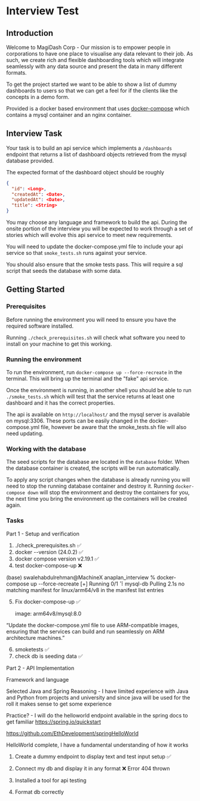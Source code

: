 # Interview Test

## Introduction

Welcome to MagiDash Corp - Our mission is to empower people in corporations to have one place to visualise any data relevant to their job. As such, we create rich and flexible dashboarding tools which will integrate seamlessly with any data source and present the data in many different formats.

To get the project started we want to be able to show a list of dummy dashboards to users so that we can get a feel for if the clients like the concepts in a demo form.

Provided is a docker based environment that uses [docker-compose](https://docs.docker.com/compose/) which contains a mysql container and an nginx container.

## Interview Task

Your task is to build an api service which implements a `/dashboards` endpoint that returns a list of dashboard objects retrieved from the mysql database provided.

The expected format of the dashboard object should be roughly

```json
{
  "id": <Long>,
  "createdAt": <Date>,
  "updatedAt": <Date>,
  "title": <String>
}
```

You may choose any language and framework to build the api. During the onsite portion of the interview you will be expected to work through a set of stories which will evolve this api service to meet new requirements.

You will need to update the docker-compose.yml file to include your api service so that `smoke_tests.sh` runs against your service.

You should also ensure that the smoke tests pass. This will require a sql script that seeds the database with some data.

## Getting Started

### Prerequisites

Before running the environment you will need to ensure you have the required software installed.

Running `./check_prerequisites.sh` will check what software you need to install on your machine to get this working.

### Running the environment

To run the environment, run `docker-compose up --force-recreate` in the terminal. This will bring up the terminal and the "fake" api service.

Once the environment is running, in another shell you should be able to run `./smoke_tests.sh` which will test that the service returns at least one dashboard and it has the correct properties.

The api is available on `http://localhost/` and the mysql server is available on mysql:3306. These ports can be easily changed in the docker-compose.yml file, however be aware that the smoke_tests.sh file will also need updating.

### Working with the database

The seed scripts for the database are located in the `database` folder. When the database container is created, the
scripts will be run automatically.

To apply any script changes when the database is already running you will need to stop the running database container
and destroy it. Running `docker-compose down` will stop the environment and destroy the containers for you, the next
time you bring the environment up the containers will be created again.

### Tasks

Part 1 - Setup and verification

1. ./check_prerequisites.sh ✅
2. docker --version (24.0.2) ✅
3. docker compose version v2.19.1 ✅
4. test docker-compose-up ❌

(base) swalehabdulrehman@MachineX anaplan_interview % docker-compose up --force-recreate
[+] Running 0/1
⠹ mysql-db Pulling 2.1s
no matching manifest for linux/arm64/v8 in the manifest list entries

5. Fix docker-compose-up ✅

   image: arm64v8/mysql:8.0

“Update the docker-compose.yml file to use ARM-compatible images, ensuring that the services can build and run seamlessly on ARM architecture machines.”

6. smoketests ✅
7. check db is seeding data ✅

Part 2 - API Implementation

Framework and language

Selected Java and Spring
Reasoning - I have limited experience with Java and Python from projects and university and since java will be used for the roll it makes sense to get some experience

Practice? - I will do the helloworld endpoint available in the spring docs to get familiar
https://spring.io/quickstart

https://github.com/EthDevelopment/springHelloWorld

HelloWorld complete, I have a fundamental understanding of how it works

1. Create a dummy endpoint to display text and test input setup ✅

2. Connect my db and display it in any format ❌
   Error 404 thrown

3. Installed a tool for api testing
   

4. Format db correctly
